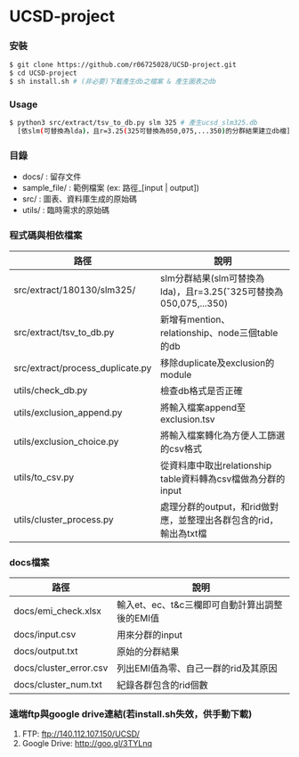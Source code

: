# UCSD-project

### 安裝

```sh
$ git clone https://github.com/r06725028/UCSD-project.git
$ cd UCSD-project
$ sh install.sh # (非必要)下載產生db之檔案 & 產生圖表之db
```

### Usage

```sh
$ python3 src/extract/tsv_to_db.py slm 325 # 產生ucsd_slm325.db
  [依slm(可替換為lda)，且r=3.25(325可替換為050,075,...350)的分群結果建立db檔]
```

### 目錄
* docs/ : 留存文件
* sample_file/ : 範例檔案 (ex: 路徑_[input | output])
* src/ : 圖表、資料庫生成的原始碼
* utils/ : 臨時需求的原始碼

### 程式碼與相依檔案
| 路徑 | 說明 |
| ------ | ------ |
| src/extract/180130/slm325/ |slm分群結果(slm可替換為lda)，且r=3.25(ˇ325可替換為050,075,...350) |
| src/extract/tsv_to_db.py | 新增有mention、relationship、node三個table的db |
| src/extract/process_duplicate.py | 移除duplicate及exclusion的module |
| utils/check_db.py| 檢查db格式是否正確 |
| utils/exclusion_append.py | 將輸入檔案append至exclusion.tsv |
| utils/exclusion_choice.py | 將輸入檔案轉化為方便人工篩選的csv格式 |
| utils/to_csv.py | 從資料庫中取出relationship table資料轉為csv檔做為分群的input |
| utils/cluster_process.py | 處理分群的output，和rid做對應，並整理出各群包含的rid，輸出為txt檔 |

### docs檔案
| 路徑 | 說明 |
| ------ | ------ |
| docs/emi_check.xlsx | 輸入et、ec、t&c三欄即可自動計算出調整後的EMI值 |
| docs/input.csv | 用來分群的input |
| docs/output.txt | 原始的分群結果 |
| docs/cluster_error.csv | 列出EMI值為零、自己一群的rid及其原因 |
| docs/cluster_num.txt | 紀錄各群包含的rid個數 |



### 遠端ftp與google drive連結(若install.sh失效，供手動下載)
1. FTP: ftp://140.112.107.150/UCSD/
2. Google Drive: http://goo.gl/3TYLnq

